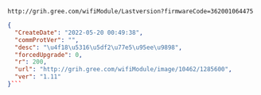 `http://grih.gree.com/wifiModule/Lastversion?firmwareCode=362001064475`

```json
{
  "CreateDate": "2022-05-20 00:49:38",
  "commProtVer": "",
  "desc": "\u4f18\u5316\u5df2\u77e5\u95ee\u9898",
  "forcedUpgrade": 0,
  "r": 200,
  "url": "http://grih.gree.com/wifiModule/image/10462/1285600",
  "ver": "1.11"
}```